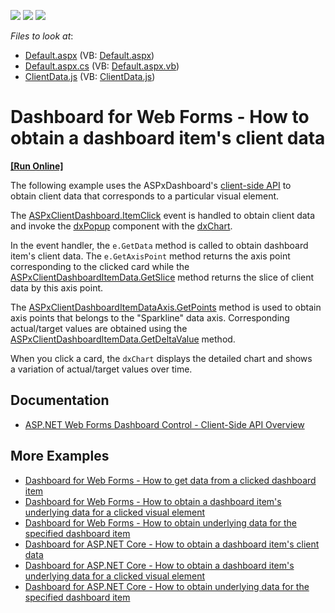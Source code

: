 <!-- default badges list -->
![](https://img.shields.io/endpoint?url=https://codecentral.devexpress.com/api/v1/VersionRange/128580304/16.2.5%2B)
[![](https://img.shields.io/badge/Open_in_DevExpress_Support_Center-FF7200?style=flat-square&logo=DevExpress&logoColor=white)](https://supportcenter.devexpress.com/ticket/details/T492284)
[![](https://img.shields.io/badge/📖_How_to_use_DevExpress_Examples-e9f6fc?style=flat-square)](https://docs.devexpress.com/GeneralInformation/403183)
<!-- default badges end -->
<!-- default file list -->
*Files to look at*:

* [Default.aspx](./CS/ASPxDashboard_ClientData/Default.aspx) (VB: [Default.aspx](./VB/ASPxDashboard_ClientData/Default.aspx))
* [Default.aspx.cs](./CS/ASPxDashboard_ClientData/Default.aspx.cs) (VB: [Default.aspx.vb](./VB/ASPxDashboard_ClientData/Default.aspx.vb))
* [ClientData.js](./CS/ASPxDashboard_ClientData/Scripts/ClientData.js) (VB: [ClientData.js](./VB/ASPxDashboard_ClientData/Scripts/ClientData.js))
<!-- default file list end -->

# Dashboard for Web Forms - How to obtain a dashboard item's client data

<!-- run online -->
**[[Run Online]](https://codecentral.devexpress.com/t492284/)**
<!-- run online end -->

The following example uses the ASPxDashboard's [client-side API](https://docs.devexpress.com/Dashboard/116302/web-dashboard/aspnet-web-forms-dashboard-control/client-side-api-overview) to obtain client data that corresponds to a particular visual element.

The [ASPxClientDashboard.ItemClick](https://docs.devexpress.com/Dashboard/js-ASPxClientDashboard?p=netframework#js_aspxclientdashboard_itemclick) event is handled to obtain client data and invoke the [dxPopup](https://js.devexpress.com/DevExtreme/ApiReference/UI_Components/dxPopup/) component with the [dxChart](https://js.devexpress.com/DevExtreme/ApiReference/UI_Components/dxChart/).

In the event handler, the `e.GetData` method is called to obtain dashboard item's client data. The `e.GetAxisPoint` method returns the axis point corresponding to the clicked card while the [ASPxClientDashboardItemData.GetSlice](https://docs.devexpress.com/Dashboard/js-ASPxClientDashboardItemData#js_aspxclientdashboarditemdata_getslice_tuple_) method returns the slice of client data by this axis point.

The [ASPxClientDashboardItemDataAxis.GetPoints](https://docs.devexpress.com/Dashboard/js-ASPxClientDashboardItemDataAxis#js_aspxclientdashboarditemdataaxis_getpoints) method is used to obtain axis points that belongs to the "Sparkline" data axis. Corresponding actual/target values are obtained using the [ASPxClientDashboardItemData.GetDeltaValue](https://docs.devexpress.com/Dashboard/js-ASPxClientDashboardItemData#js_aspxclientdashboarditemdata_getdeltavalue_deltaid_) method.

When you click a card, the `dxChart` displays the detailed chart and shows a variation of actual/target values over time.

## Documentation

- [ASP.NET Web Forms Dashboard Control - Client-Side API Overview](https://docs.devexpress.com/Dashboard/116302/web-dashboard/aspnet-web-forms-dashboard-control/client-side-api-overview)

## More Examples

- [Dashboard for Web Forms - How to get data from a clicked dashboard item](https://github.com/DevExpress-Examples/Web-Dashboard---How-to-get-data-from-a-clicked-dashboard-item)
- [Dashboard for Web Forms - How to obtain a dashboard item's underlying data for a clicked visual element](https://github.com/DevExpress-Examples/aspxdashboard-how-to-obtain-a-dashboard-items-underlying-data-for-a-clicked-visual-element-t492257)
- [Dashboard for Web Forms - How to obtain underlying data for the specified dashboard item](https://github.com/DevExpress-Examples/aspxdashboard-how-to-obtain-underlying-data-for-the-specified-dashboard-item-t518504)
- [Dashboard for ASP.NET Core - How to obtain a dashboard item's client data](https://github.com/DevExpress-Examples/asp-net-core-dashboard-get-client-data)
- [Dashboard for ASP.NET Core  - How to obtain a dashboard item's underlying data for a clicked visual element](https://github.com/DevExpress-Examples/asp-net-core-dashboard-get-underlying-data-for-clicked-item)
- [Dashboard for ASP.NET Core  - How to obtain underlying data for the specified dashboard item](https://github.com/DevExpress-Examples/asp-net-core-dashboard-display-item-underlying-data)

